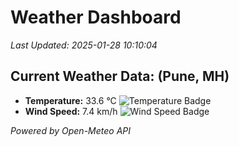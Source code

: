 
# Weather Dashboard

_Last Updated: 2025-01-28 10:10:04_

## Current Weather Data: (Pune, MH)
- **Temperature:** 33.6 °C ![Temperature Badge](https://img.shields.io/badge/Temperature-High%20Temp-orange)
- **Wind Speed:** 7.4 km/h ![Wind Speed Badge](https://img.shields.io/badge/Wind%20Speed-Low%20Wind-blue)

*Powered by Open-Meteo API*
